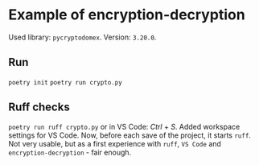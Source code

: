 # Example of encryption-decryption

Used library: `pycryptodomex`. 
Version: `3.20.0`.

## Run

`poetry init`
`poetry run crypto.py`

## Ruff checks
`poetry run ruff crypto.py`
or in VS Code:
_Ctrl_ + _S_.
Added workspace settings for VS Code. 
Now, before each save of the project, it starts `ruff`. 
Not very usable, but as a first experience with `ruff`, `VS Code` and `encryption-decryption` - fair enough.